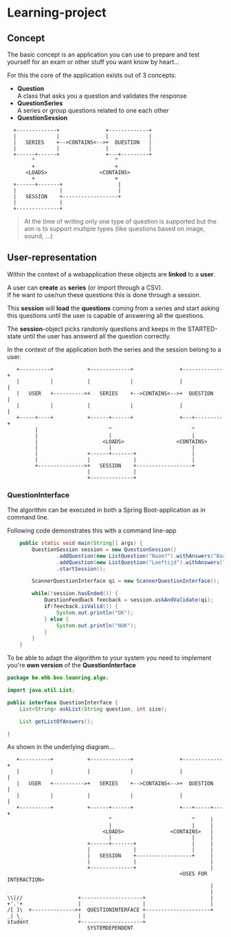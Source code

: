 
# Learning-project

## Concept

The basic concept is an application you can use to prepare and test yourself
for an exam or other stuff you want know by heart...

For this the core of the application exists out of 3 concepts:

* **Question**  
  A class that asks you a question and validates the response
* **QuestionSeries**  
  A series or group questions related to one each other
* **QuestionSession**  
  

~~~
  +-------------+               +-------------+
  |             |               |             |
  |   SERIES    +-->CONTAINS<-->+  QUESTION   |
  |             |               |             |
  +------+------+               +---+---------+
        ^                          ^
        +                          +
      <LOADS>                 <CONTAINS>
        +                          +
  +------+-------+                  |
  |              |                  |
  |   SESSION    +------------------+
  |              |
  +--------------+
~~~

> At the time of writing only one type of question is supported
> but the aim is to support multiple types (like questions based
> on image, sound, ...)

## User-representation

Within the context of a webapplication these objects are **linked**
to a **user**.  

A user can **create** as **series** (or import through a CSV).  
If he want to use/run these questions this is done through a session.  

This **session** will **load** the **questions** coming from a series and start
asking this questions until the user is capable of answering all the 
questions.

The **session**-object picks randomly questions and keeps in the STARTED-state
until the user has answerd all the question correctly.

In the context of the application both the series and the session belong
to a user.

~~~
   +----------+           +-------------+               +-------------+
   |          |           |             |               |             |
   |   USER   +---------->+   SERIES    +-->CONTAINS<-->+  QUESTION   |
   |          |           |             |               |             |
   +-----+----+           +------+------+               +---+---------+
         |                       ^                          ^     
         |                       |                          |   
         |                     <LOADS>                 <CONTAINS> 
         |                       |                          |  
         |                +------+-------+                  |  
         |                |              |                  |  
         +--------------->+   SESSION    +------------------+  
                          |              |                     
                          +--------------+                     
~~~

### QuestionInterface

The algorithm can be executed in both a Spring Boot-application
as in command line.

Following code demonstrates this with a command line-app

~~~java
    public static void main(String[] args) {
        QuestionSession session = new QuestionSession()
                .addQuestion(new ListQuestion("Naam?").withAnswers("Bart", "Voet"))
                .addQuestion(new ListQuestion("Leeftijd").withAnswers("48"))
                .startSession();

        ScannerQuestionInterface qi = new ScannerQuestionInterface();

        while(!session.hasEnded()) {
            QuestionFeedback feecback = session.askAndValidate(qi);
            if(feecback.isValid()) {
                System.out.println("OK");
            } else {
                System.out.println("NOK");
            }
        }
    }
~~~

To be able to adapt the algorithm to your system you need to implement
you're **own version** of the **QuestionInterface**

~~~java
package be.ehb.bvo.leanring.algo;

import java.util.List;

public interface QuestionInterface {
    List<String> askList(String question, int size);

    List getListOfAnswers();

}
~~~

As shown in the underlying diagram...

~~~
   +----------+           +-------------+               +-------------+
   |          |           |             |               |             |
   |   USER   +---------->+   SERIES    +-->CONTAINS<-->+  QUESTION   |
   |          |           |             |               |             |
   +----------+           +------+------+               +---+-----+---+
                                 ^                          ^     |    
                                 |                          |     |    
                               <LOADS>               <CONTAINS>   |    
                                 |                          |     |    
                          +------+-------+                  |     |    
                          |              |                  |     |
                          |   SESSION    +------------------+     |
                          |              |                        |
                          +--------------+                        |
                                                        <USES FOR INTERACTION>
                                                                  |
                                                                  |
\\|//                  +--------------------+                     |
+'.'+                  |                    |                     |
/[ ]\  +-------------->+  QUESTIONINTERFACE +---------------------+
_| \_                  |                    |
student                +--------------------+
                          SYSTEMDEPENDENT
~~~


### 